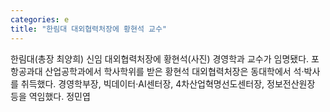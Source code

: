 ```yaml
---
categories: e
title: "한림대 대외협력처장에 황현석 교수"
---
```

한림대(총장 최양희) 신임 대외협력처장에 황현석(사진) 경영학과 교수가 임명됐다. 포항공과대 산업공학과에서 학사학위를 받은 황현석 대외협력처장은 동대학에서 석·박사를 취득했다. 경영학부장, 빅데이터·AI센터장, 4차산업혁명선도센터장, 정보전산원장 등을 역임했다. 정민엽